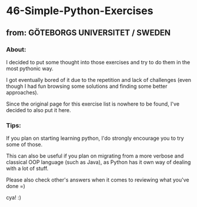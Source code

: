 # 46-Simple-Python-Exercises

## from: GÖTEBORGS UNIVERSITET / SWEDEN

### About:
I decided to put some thought into those exercises and try to do them in the most pythonic way.

I got eventually bored of it due to the repetition and lack of challenges (even though I had fun browsing some solutions and finding some better approaches).

Since the original page for this exercise list is nowhere to be found, I've decided to also put it here.


### Tips:
If you plan on starting learning python, I'do strongly encourage you to try some of those. 

This can also be useful if you plan on migrating from a more verbose and classical OOP language (such as Java), as Python has it own way of dealing with a lot of stuff.

Please also check other's answers when it comes to reviewing what you've done =)

cya! :)
